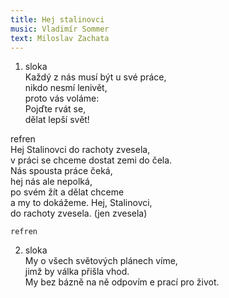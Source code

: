 ```yaml
---
title: Hej stalinovci
music: Vladimír Sommer
text: Miloslav Zachata
---
```



   

1. sloka   
Každý z nás musí být u své práce,   
nikdo nesmí lenivět,    
proto vás voláme:    
Pojďte rvát se,    
dělat lepší svět!

   

refren   
Hej Stalinovci do rachoty zvesela,   
v práci se chceme dostat zemi do čela.   
Nás spousta práce čeká,    
hej nás ale nepolká,    
po svém žít a dělat chceme    
a my to dokážeme. Hej, Stalinovci,    
do rachoty zvesela. (jen zvesela)

   
    refren

   

2. sloka   
My o všech světových plánech víme,   
jimž by válka přišla vhod.    
My bez bázně na ně odpovím e
prací pro život.    

